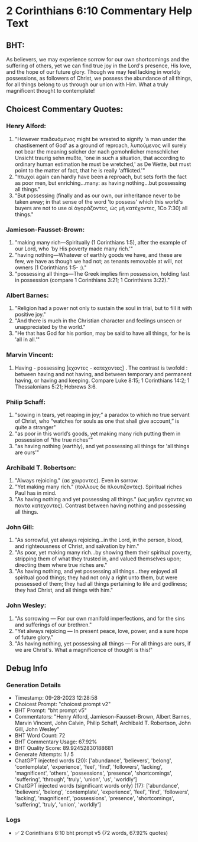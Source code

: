 # 2 Corinthians 6:10 Commentary Help Text

## BHT:
As believers, we may experience sorrow for our own shortcomings and the suffering of others, yet we can find true joy in the Lord's presence, His love, and the hope of our future glory. Though we may feel lacking in worldly possessions, as followers of Christ, we possess the abundance of all things, for all things belong to us through our union with Him. What a truly magnificent thought to contemplate!

## Choicest Commentary Quotes:
### Henry Alford:
1. "However παιδευόμενος might be wrested to signify 'a man under the chastisement of God' as a ground of reproach, λυπούμενος will surely not bear the meaning solcher der nach gemohnlicher menschlicher Unsicht traurig sehn mußte, 'one in such a situation, that according to ordinary human estimation he must be wretched,' as De Wette, but must point to the matter of fact, that he is really 'afflicted.'" 
2. "πτωχοί again can hardly have been a reproach, but sets forth the fact as poor men, but enriching...many: as having nothing...but possessing all things."
3. "But possessing (finally and as our own, our inheritance never to be taken away; in that sense of the word 'to possess' which this world's buyers are not to use οἱ ἀγοράζοντες, ὡς μὴ κατέχοντες, 1Co 7:30) all things."

### Jamieson-Fausset-Brown:
1. "making many rich—Spiritually (1 Corinthians 1:5), after the example of our Lord, who 'by His poverty made many rich.'"
2. "having nothing—Whatever of earthly goods we have, and these are few, we have as though we had not; as tenants removable at will, not owners (1 Corinthians 1:5- :)."
3. "possessing all things—The Greek implies firm possession, holding fast in possession (compare 1 Corinthians 3:21; 1 Corinthians 3:22)."

### Albert Barnes:
1. "Religion had a power not only to sustain the soul in trial, but to fill it with positive joy."
2. "And there is much in the Christian character and feelings unseen or unappreciated by the world."
3. "He that has God for his portion, may be said to have all things, for he is 'all in all.'"

### Marvin Vincent:
1. Having - possessing [εχοντες - κατεχοντες] . The contrast is twofold : between having and not having, and between temporary and permanent having, or having and keeping. Compare Luke 8:15; 1 Corinthians 14:2; 1 Thessalonians 5:21; Hebrews 3:6.

### Philip Schaff:
1. "sowing in tears, yet reaping in joy;” a paradox to which no true servant of Christ, who “watches for souls as one that shall give account,” is quite a stranger"
2. "as poor in this world’s goods, yet making many rich putting them in possession of “the true riches”"
3. "as having nothing (earthly), and yet possessing all things for 'all things are ours'"

### Archibald T. Robertson:
1. "Always rejoicing." (αε χαιροντες). Even in sorrow.
2. "Yet making many rich." (πολλους δε πλουτιζοντες). Spiritual riches Paul has in mind.
3. "As having nothing and yet possessing all things." (ως μηδεν εχοντες κα παντα κατεχοντες). Contrast between having nothing and possessing all things.

### John Gill:
1. "As sorrowful, yet always rejoicing...in the Lord, in the person, blood, and righteousness of Christ, and salvation by him." 
2. "As poor, yet making many rich...by showing them their spiritual poverty, stripping them of what they trusted in, and valued themselves upon; directing them where true riches are." 
3. "As having nothing, and yet possessing all things...they enjoyed all spiritual good things; they had not only a right unto them, but were possessed of them; they had all things pertaining to life and godliness; they had Christ, and all things with him."

### John Wesley:
1. "As sorrowing — For our own manifold imperfections, and for the sins and sufferings of our brethren."
2. "Yet always rejoicing — In present peace, love, power, and a sure hope of future glory."
3. "As having nothing, yet possessing all things — For all things are ours, if we are Christ's. What a magnificence of thought is this!"


## Debug Info
### Generation Details
- Timestamp: 09-28-2023 12:28:58
- Choicest Prompt: "choicest prompt v2"
- BHT Prompt: "bht prompt v5"
- Commentators: "Henry Alford, Jamieson-Fausset-Brown, Albert Barnes, Marvin Vincent, John Calvin, Philip Schaff, Archibald T. Robertson, John Gill, John Wesley"
- BHT Word Count: 72
- BHT Commentary Usage: 67.92%
- BHT Quality Score: 89.92452830188681
- Generate Attempts: 1 / 5
- ChatGPT injected words (20):
	['abundance', 'believers', 'belong', 'contemplate', 'experience', 'feel', 'find', 'followers', 'lacking', 'magnificent', 'others', 'possessions', 'presence', 'shortcomings', 'suffering', 'through', 'truly', 'union', 'us', 'worldly']
- ChatGPT injected words (significant words only) (17):
	['abundance', 'believers', 'belong', 'contemplate', 'experience', 'feel', 'find', 'followers', 'lacking', 'magnificent', 'possessions', 'presence', 'shortcomings', 'suffering', 'truly', 'union', 'worldly']

### Logs
- ✅ 2 Corinthians 6:10 bht prompt v5 (72 words, 67.92% quotes)